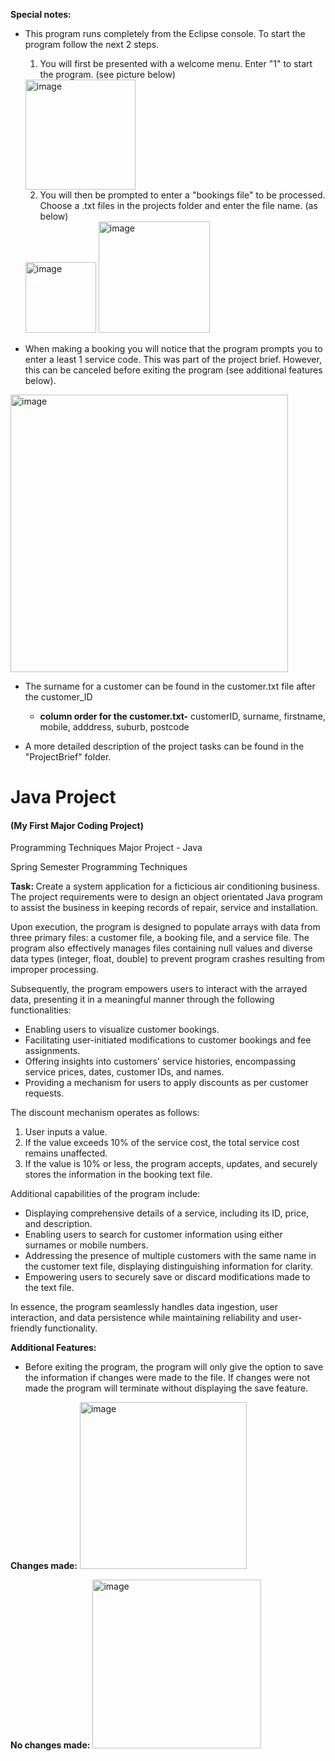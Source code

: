 <strong>Special notes:</strong>

- This program runs completely from the Eclipse console. To start the program follow the next 2 steps.
  
  1) You will first be presented with a welcome menu. Enter "1" to start the program. (see picture below)
  
  <img width="176" alt="image" src="https://user-images.githubusercontent.com/103421610/201460154-578fdce4-118c-4737-a448-48a21aeef90b.png">
  
  2) You will then be prompted to enter a "bookings file" to be processed. Choose a .txt files in the projects folder and enter the file name. (as below)
  
  <img width="113" alt="image" src="https://user-images.githubusercontent.com/103421610/201460356-a8f6ef3b-622a-4d95-b8b7-599f1203df50.png">
  
  <img width="178" alt="image" src="https://user-images.githubusercontent.com/103421610/201460423-035506c2-6c5a-4f27-995c-fa6ce871a5eb.png">

- When making a booking you will notice that the program prompts you to enter a least 1 service code. This was part of the project brief. However, this can be canceled before exiting the program (see additional features below).

<img width="444" alt="image" src="https://user-images.githubusercontent.com/103421610/201513943-db371ad8-2ab9-44db-bb68-183e2574ab7a.png">

- The surname for a customer can be found in the customer.txt file after the customer_ID
  
  - <strong>column order for the customer.txt-</strong> customerID, surname, firstname, mobile, adddress, suburb, postcode 

- A more detailed description of the project tasks can be found in the "ProjectBrief" folder. 

# Java Project 
<h4>(My First Major Coding Project)</h4>
Programming Techniques Major Project - Java

Spring Semester
Programming Techniques 

<strong>Task: </strong>Create a system application for a ficticious air conditioning business.
The project requirements were to design an object
orientated Java program to
assist the business in keeping records of repair, service and
installation.

Upon execution, the program is designed to populate arrays with data from three primary files: a customer file, a booking file, and a service file. The program also effectively manages files containing null values and diverse data types (integer, float, double) to prevent program crashes resulting from improper processing.

Subsequently, the program empowers users to interact with the arrayed data, presenting it in a meaningful manner through the following functionalities:

- Enabling users to visualize customer bookings.
- Facilitating user-initiated modifications to customer bookings and fee assignments.
- Offering insights into customers' service histories, encompassing service prices, dates, customer IDs, and names.
- Providing a mechanism for users to apply discounts as per customer requests.

The discount mechanism operates as follows:

1. User inputs a value.
2. If the value exceeds 10% of the service cost, the total service cost remains unaffected.
3. If the value is 10% or less, the program accepts, updates, and securely stores the information in the booking text file.

Additional capabilities of the program include:

- Displaying comprehensive details of a service, including its ID, price, and description.
- Enabling users to search for customer information using either surnames or mobile numbers.
- Addressing the presence of multiple customers with the same name in the customer text file, displaying distinguishing information for clarity.
- Empowering users to securely save or discard modifications made to the text file.

In essence, the program seamlessly handles data ingestion, user interaction, and data persistence while maintaining reliability and user-friendly functionality.
 
<strong>Additional Features:</strong>

- Before exiting the program, the program will only give the option to save the information if changes were made to the file. If changes were not made the program will terminate without displaying the save feature.

<strong>Changes made:</strong>
<img width="267" alt="image" src="https://user-images.githubusercontent.com/103421610/201495875-8036f685-2761-4fe9-ac74-38ebf720d409.png">

<strong>No changes made:</strong>
<img width="270" alt="image" src="https://user-images.githubusercontent.com/103421610/201495916-f9195cc0-7965-47f4-ae71-f76c19eb038f.png">


